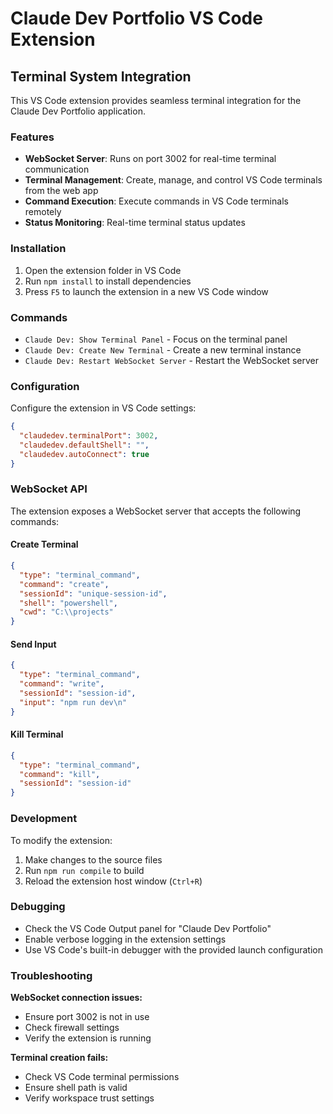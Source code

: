 # Claude Dev Portfolio VS Code Extension

## Terminal System Integration

This VS Code extension provides seamless terminal integration for the Claude Dev Portfolio application.

### Features

- **WebSocket Server**: Runs on port 3002 for real-time terminal communication
- **Terminal Management**: Create, manage, and control VS Code terminals from the web app
- **Command Execution**: Execute commands in VS Code terminals remotely
- **Status Monitoring**: Real-time terminal status updates

### Installation

1. Open the extension folder in VS Code
2. Run `npm install` to install dependencies
3. Press `F5` to launch the extension in a new VS Code window

### Commands

- `Claude Dev: Show Terminal Panel` - Focus on the terminal panel
- `Claude Dev: Create New Terminal` - Create a new terminal instance
- `Claude Dev: Restart WebSocket Server` - Restart the WebSocket server

### Configuration

Configure the extension in VS Code settings:

```json
{
  "claudedev.terminalPort": 3002,
  "claudedev.defaultShell": "",
  "claudedev.autoConnect": true
}
```

### WebSocket API

The extension exposes a WebSocket server that accepts the following commands:

#### Create Terminal
```json
{
  "type": "terminal_command",
  "command": "create",
  "sessionId": "unique-session-id",
  "shell": "powershell",
  "cwd": "C:\\projects"
}
```

#### Send Input
```json
{
  "type": "terminal_command",
  "command": "write",
  "sessionId": "session-id",
  "input": "npm run dev\n"
}
```

#### Kill Terminal
```json
{
  "type": "terminal_command",
  "command": "kill",
  "sessionId": "session-id"
}
```

### Development

To modify the extension:

1. Make changes to the source files
2. Run `npm run compile` to build
3. Reload the extension host window (`Ctrl+R`)

### Debugging

- Check the VS Code Output panel for "Claude Dev Portfolio"
- Enable verbose logging in the extension settings
- Use VS Code's built-in debugger with the provided launch configuration

### Troubleshooting

**WebSocket connection issues:**
- Ensure port 3002 is not in use
- Check firewall settings
- Verify the extension is running

**Terminal creation fails:**
- Check VS Code terminal permissions
- Ensure shell path is valid
- Verify workspace trust settings
